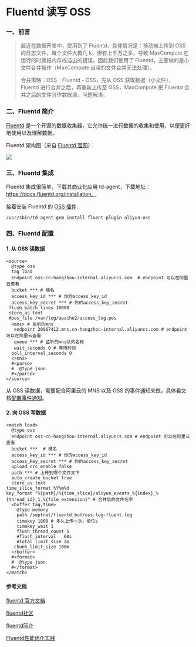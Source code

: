 # Fluentd 读写 OSS

### 一、前言

> 最近在数据开发中，使用到了 Fluentd，具体情况是：移动端上传到 OSS 的日志文件，每个文件大概几 k，但有上千万之多，导致 MaxCompute 在运行的时候报内存栈溢出的错误，因此我们使用了 Fluentd，主要做的是小文件合并操作（MaxCompute 自带的文件合并无法处理）。
> 
> 合并策略：OSS - Fluentd - OSS，先从 OSS 获取数据（小文件），Fluentd 进行合并之后，再重新上传至 OSS，MaxCompute 把 Fluentd 合并之后的文件当作数据源，问题解决。

### 二、Fluentd 简介
[Fluentd](https://www.fluentd.org/architecture) 是一个开源的数据收集器，它允许统一进行数据的收集和使用，以便更好地使用以及理解数据。

Fluentd 架构图（来自 [Fluentd 官网](https://www.fluentd.org/architecture)）：

![](https://user-gold-cdn.xitu.io/2019/12/23/16f3307875293400?w=892&h=560&f=png&s=205173)

### 三、Fluentd 集成

Fluentd 集成很简单，下载其商业化应用 td-agent，下载地址：https://docs.fluentd.org/installation。

接着安装 Fluentd 的 [OSS 插件](https://github.com/aliyun/fluent-plugin-oss):

```
/usr/sbin/td-agent-gem install fluent-plugin-aliyun-oss
```

### 四、Fluentd 配置

#### 1. 从 OSS 读数据
```
<source> 
  @type oss
  tag load
  endpoint oss-cn-hangzhou-internal.aliyuncs.com  # endpoint 可以在阿里云查看
  bucket *** # 桶名
  access_key_id *** # 你的access_key_id
  access_key_secret *** # 你的access_key_secret
 flush_batch_lines 10000
 store_as text
 #pos_file /var/log/apache2/access_log.pos
  <mns> # 监听的mns
   endpoint 20967412.mns.cn-hangzhou-internal.aliyuncs.com # endpoint 可以在阿里云查看
   queue *** # 监听的mns队列名称
   wait_seconds 0 # 等待时间
  poll_interval_seconds 0
  </mns>
  #<parse>
  #  @type json
  #</parse>
</source>
```

从 OSS 读数据，需要配合阿里云的 MNS 以及 OSS 的事件通知来做，具体看文档[配置事件通知](https://help.aliyun.com/document_detail/52656.html)。

#### 2. 向 OSS 写数据

```
<match load> 
  @type oss
  endpoint oss-cn-hangzhou-internal.aliyuncs.com # endpoint 可以在阿里云查看
  bucket ***  # 桶名
  access_key_id *** # 你的access_key_id
  access_key_secret *** # 你的access_key_secret
  upload_crc_enable false
  path *** # 上传到哪个文件夹下
  auto_create_bucket true
  store_as text
time_slice_format %Y%m%d
key_format "%{path}/%{time_slice}/aliyun_events_%{index}_%{thread_id}_1.%{file_extension}" # 合并后的文件名字
  <buffer tag,time>
    @type memory
    path /septnet/fluentd_buf/oss-log-fluent.log
    timekey 1800 # 多久上传一次，单位s
    timekey_wait 1
    flush_thread_count 5
    #flush_interval   60s
    #total_limit_size 2m
   chunk_limit_size 100m
  </buffer>
  #<format>
  #  @type json
  #</format>
</match>
```

#### 参考文档

[fluentd 官方文档](https://docs.fluentd.org/installation/install-by-dmg)

[fluentd社区](https://www.fluentd.org/community)

[fluentd简介](https://blog.csdn.net/u010038733/article/details/83185003)

[Fluentd性能优化实践](https://lintingbin2009.github.io/2018/10/04/Fluentd性能优化实践/)